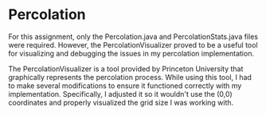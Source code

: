# Percolation

For this assignment, only the Percolation.java and PercolationStats.java files were required. However, the PercolationVisualizer proved to be a useful tool for visualizing and debugging the issues in my percolation implementation.

The PercolationVisualizer is a tool provided by Princeton University that graphically represents the percolation process. While using this tool, I had to make several modifications to ensure it functioned correctly with my implementation. Specifically, I adjusted it so it wouldn't use the (0,0) coordinates and properly visualized the grid size I was working with.
